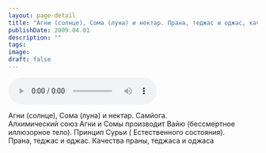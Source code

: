```yaml
---
layout: page-detail
title: "Агни (солнце), Сома (луна) и нектар. Прана, теджас и оджас, качества"
publishDate: 2009.04.01
description: ""
tags:
image:
draft: false
---
```


<audio title="2009.04.01 - Агни (солнце), Сома (луна) и нектар. Прана, теджас и оджас, качества.mp3" src="/upload/iblock/b3e/b3e864df8e7467d93997447d8137a809.mp3" controls=""></audio>

 Агни (солнце), Сома (луна) и нектар. Самйога.  
 Алхимический союз Агни и Сомы производит Вайю (бессмертное иллюзорное тело). Принцип Сурьи ( Естественного состояния).  
 Прана, теджас и оджас. Качества праны, теджаса и оджаса   

  
